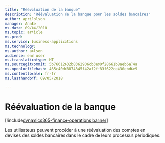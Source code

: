 ```yaml
---
title: "Réévaluation de la banque"
description: "Réévaluation de la banque pour les soldes bancaires"
author: aprilolson
manager: AnnBe
ms.date: 09/04/2018
ms.topic: article
ms.prod: 
ms.service: business-applications
ms.technology: 
ms.author: aolson
audience: end user
ms.translationtype: HT
ms.sourcegitcommit: 5b76612632b8362906cb3e90f28661b8aeb6a74a
ms.openlocfilehash: 465c40dd8874345f42af2ff83f622ce430ebd6e9
ms.contentlocale: fr-fr
ms.lasthandoff: 09/05/2018

---
```


# <a name="bank-revaluation"></a>Réévaluation de la banque

[!include[dynamics365-finance-operations banner](../includes/dynamics365-finance-operations.md)]

Les utilisateurs peuvent procéder à une réévaluation des comptes en devises des soldes bancaires dans le cadre de leurs processus périodiques.


